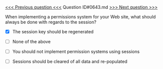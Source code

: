 [<<< Previous question <<<](0642.md)  Question ID#0643.md  [>>> Next question >>>](0644.md) 

When implementing a permissions system for your Web site, what should always be done with regards to the session?



- [x]  The session key should be regenerated

- [ ]  None of the above

- [ ] You should not implement permission systems using sessions

- [ ] Sessions should be cleared of all data and re-populated

